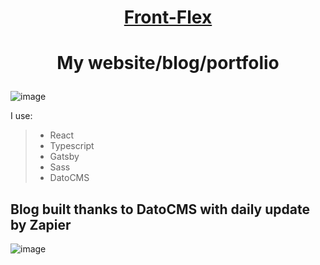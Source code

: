 # <p align="center">[Front-Flex](https://frontflex.netlify.app)</p>

# <p align="center">My website/blog/portfolio</p>
![image](https://user-images.githubusercontent.com/77500425/160290479-73c6bd1b-673f-4d87-b019-d829202d2fa7.png)

I use:
> - React
> - Typescript
> - Gatsby
> - Sass
> - DatoCMS

## Blog built thanks to DatoCMS with daily update by Zapier

![image](https://user-images.githubusercontent.com/77500425/162631508-021deebc-19a2-476e-b3d5-64b8957cbbce.png)

